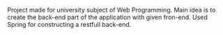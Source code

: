 Project made for university subject of Web Programming.
Main idea is to create the back-end part of the application with given fron-end.
Used Spring for constructing a restfull back-end.
